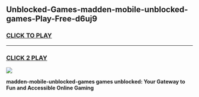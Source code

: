 
## Unblocked-Games-madden-mobile-unblocked-games-Play-Free-d6uj9
<h3>
<a href="https://premium76.site?title=madden-mobile-unblocked-games&ref=10A">CLICK TO PLAY</a></h3>
<hr>

<h3>
<a href="https://premium76.site?title=madden-mobile-unblocked-games&ref=10A">CLICK 2 PLAY</a>
  
</h3>

<a href="https://premium76.site?title=madden-mobile-unblocked-games&ref=10A"><img src="https://clearcache.store/games.png"></a>


**madden-mobile-unblocked-games games unblocked: Your Gateway to Fun and Accessible Online Gaming**
